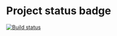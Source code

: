 # Project status badge
[![Build status](https://ci.appveyor.com/api/projects/status/wh8h24ux85h1qmvn?svg=true)](https://ci.appveyor.com/project/zilyabayram/autojava-5-2)
